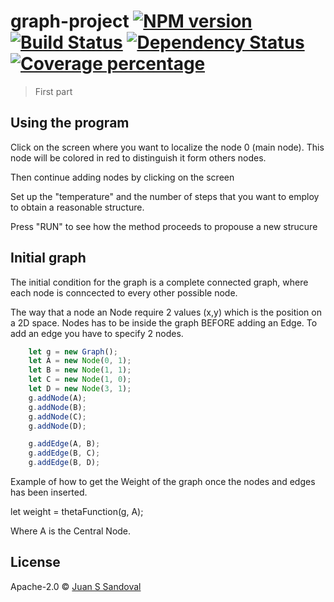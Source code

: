 # graph-project [![NPM version][npm-image]][npm-url] [![Build Status][travis-image]][travis-url] [![Dependency Status][daviddm-image]][daviddm-url] [![Coverage percentage][coveralls-image]][coveralls-url]
> First part



## Using the program

Click on the screen where you want to localize the node 0 (main node).
This node will be colored in red to distinguish it form others nodes.

Then continue adding nodes by clicking on the screen

Set up the "temperature" and the number of steps that you want to employ
to obtain a reasonable structure.

Press "RUN" to see how the method proceeds to propouse a new strucure


## Initial graph

The initial condition for the graph is a complete connected graph, where each node is conncected
to every other possible node.




The way that a node an
Node require 2 values (x,y) which is the position on a 2D space.
Nodes has to be inside the graph BEFORE adding an Edge.
To add an edge you have to specify 2 nodes.
```js
    let g = new Graph();
    let A = new Node(0, 1);
    let B = new Node(1, 1);
    let C = new Node(1, 0);
    let D = new Node(3, 1);
    g.addNode(A);
    g.addNode(B);
    g.addNode(C);
    g.addNode(D);

    g.addEdge(A, B);
    g.addEdge(B, C);
    g.addEdge(B, D);
```

 Example of how to get the Weight of the graph once the nodes and edges has been inserted.

 let weight = thetaFunction(g, A);  
 
 Where A is the Central Node.


## License

Apache-2.0 © [Juan S Sandoval](http://sas.rochester.edu/chm/groups/huo/juan-sebastian-sandoval/)


[npm-image]: https://badge.fury.io/js/graph-project.svg
[npm-url]: https://npmjs.org/package/graph-project
[travis-image]: https://travis-ci.org/jsandov4/graph-project.svg?branch=master
[travis-url]: https://travis-ci.org/jsandov4/graph-project
[daviddm-image]: https://david-dm.org/jsandov4/graph-project.svg?theme=shields.io
[daviddm-url]: https://david-dm.org/jsandov4/graph-project
[coveralls-image]: https://coveralls.io/repos/jsandov4/graph-project/badge.svg
[coveralls-url]: https://coveralls.io/r/jsandov4/graph-project
